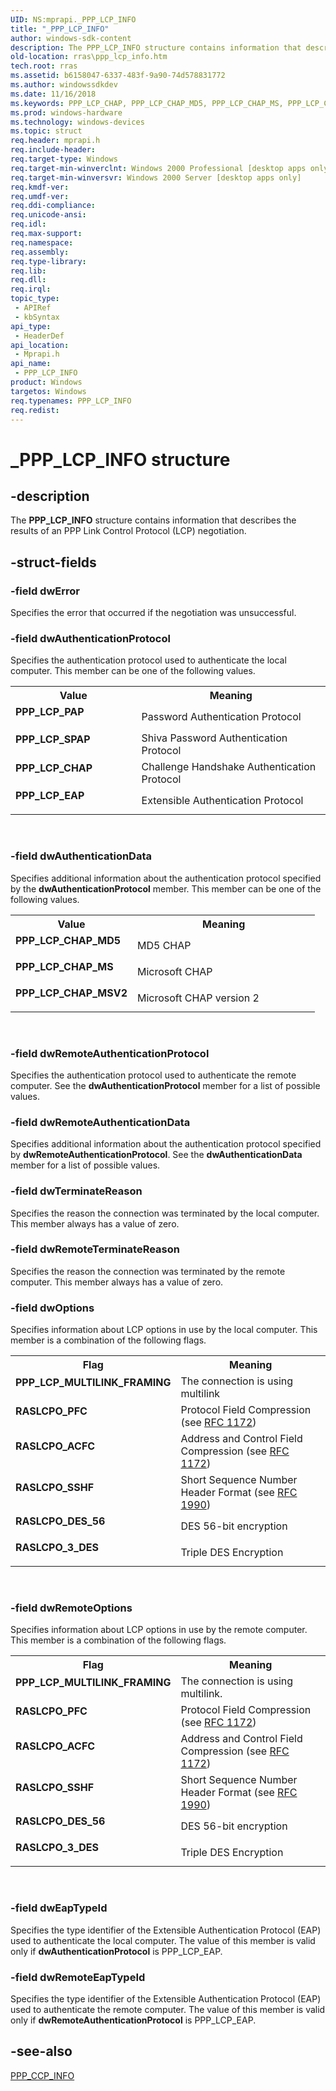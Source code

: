 ```yaml
---
UID: NS:mprapi._PPP_LCP_INFO
title: "_PPP_LCP_INFO"
author: windows-sdk-content
description: The PPP_LCP_INFO structure contains information that describes the results of an PPP Link Control Protocol (LCP) negotiation.
old-location: rras\ppp_lcp_info.htm
tech.root: rras
ms.assetid: b6158047-6337-483f-9a90-74d578831772
ms.author: windowssdkdev
ms.date: 11/16/2018
ms.keywords: PPP_LCP_CHAP, PPP_LCP_CHAP_MD5, PPP_LCP_CHAP_MS, PPP_LCP_CHAP_MSV2, PPP_LCP_EAP, PPP_LCP_INFO, PPP_LCP_INFO structure [RAS], PPP_LCP_MULTILINK_FRAMING, PPP_LCP_PAP, PPP_LCP_SPAP, RASLCPO_3_DES, RASLCPO_ACFC, RASLCPO_DES_56, RASLCPO_PFC, RASLCPO_SSHF, _PPP_LCP_INFO, _mpr_ppp_lcp_info, mprapi/PPP_LCP_INFO, rras.ppp_lcp_info
ms.prod: windows-hardware
ms.technology: windows-devices
ms.topic: struct
req.header: mprapi.h
req.include-header: 
req.target-type: Windows
req.target-min-winverclnt: Windows 2000 Professional [desktop apps only]
req.target-min-winversvr: Windows 2000 Server [desktop apps only]
req.kmdf-ver: 
req.umdf-ver: 
req.ddi-compliance: 
req.unicode-ansi: 
req.idl: 
req.max-support: 
req.namespace: 
req.assembly: 
req.type-library: 
req.lib: 
req.dll: 
req.irql: 
topic_type:
 - APIRef
 - kbSyntax
api_type:
 - HeaderDef
api_location:
 - Mprapi.h
api_name:
 - PPP_LCP_INFO
product: Windows
targetos: Windows
req.typenames: PPP_LCP_INFO
req.redist: 
---
```


# _PPP_LCP_INFO structure


## -description


The 
<b>PPP_LCP_INFO</b> structure contains information that describes the results of an PPP Link Control Protocol (LCP) negotiation.


## -struct-fields




### -field dwError

Specifies the error that occurred if the negotiation was unsuccessful.


### -field dwAuthenticationProtocol

Specifies the authentication protocol used to authenticate the local computer. This member can be one of the following values. 



<table>
<tr>
<th>Value</th>
<th>Meaning</th>
</tr>
<tr>
<td width="40%"><a id="PPP_LCP_PAP"></a><a id="ppp_lcp_pap"></a><dl>
<dt><b>PPP_LCP_PAP</b></dt>
</dl>
</td>
<td width="60%">
Password Authentication Protocol

</td>
</tr>
<tr>
<td width="40%"><a id="PPP_LCP_SPAP"></a><a id="ppp_lcp_spap"></a><dl>
<dt><b>PPP_LCP_SPAP</b></dt>
</dl>
</td>
<td width="60%">
Shiva Password Authentication Protocol

</td>
</tr>
<tr>
<td width="40%"><a id="PPP_LCP_CHAP"></a><a id="ppp_lcp_chap"></a><dl>
<dt><b>PPP_LCP_CHAP</b></dt>
</dl>
</td>
<td width="60%">
Challenge Handshake Authentication Protocol

</td>
</tr>
<tr>
<td width="40%"><a id="PPP_LCP_EAP"></a><a id="ppp_lcp_eap"></a><dl>
<dt><b>PPP_LCP_EAP</b></dt>
</dl>
</td>
<td width="60%">
Extensible Authentication Protocol

</td>
</tr>
</table>
 


### -field dwAuthenticationData

Specifies additional information about the authentication protocol specified by the <b>dwAuthenticationProtocol</b> member. This member can be one of the following values. 



<table>
<tr>
<th>Value</th>
<th>Meaning</th>
</tr>
<tr>
<td width="40%"><a id="PPP_LCP_CHAP_MD5"></a><a id="ppp_lcp_chap_md5"></a><dl>
<dt><b>PPP_LCP_CHAP_MD5</b></dt>
</dl>
</td>
<td width="60%">
MD5 CHAP

</td>
</tr>
<tr>
<td width="40%"><a id="PPP_LCP_CHAP_MS"></a><a id="ppp_lcp_chap_ms"></a><dl>
<dt><b>PPP_LCP_CHAP_MS</b></dt>
</dl>
</td>
<td width="60%">
Microsoft CHAP

</td>
</tr>
<tr>
<td width="40%"><a id="PPP_LCP_CHAP_MSV2"></a><a id="ppp_lcp_chap_msv2"></a><dl>
<dt><b>PPP_LCP_CHAP_MSV2</b></dt>
</dl>
</td>
<td width="60%">
Microsoft CHAP version 2

</td>
</tr>
</table>
 


### -field dwRemoteAuthenticationProtocol

Specifies the authentication protocol used to authenticate the remote computer. See the <b>dwAuthenticationProtocol</b> member for a list of possible values.


### -field dwRemoteAuthenticationData

Specifies additional information about the authentication protocol specified by <b>dwRemoteAuthenticationProtocol</b>. See the <b>dwAuthenticationData</b> member for a list of possible values.


### -field dwTerminateReason

Specifies the reason the connection was terminated by the local computer. This member always has a value of zero.


### -field dwRemoteTerminateReason

Specifies the reason the connection was terminated by the remote computer. This member always has a value of zero.


### -field dwOptions

Specifies information about LCP options in use by the local computer. This member is a combination of the following flags. 



<table>
<tr>
<th>Flag</th>
<th>Meaning</th>
</tr>
<tr>
<td width="40%"><a id="PPP_LCP_MULTILINK_FRAMING"></a><a id="ppp_lcp_multilink_framing"></a><dl>
<dt><b>PPP_LCP_MULTILINK_FRAMING</b></dt>
</dl>
</td>
<td width="60%">
The connection is using multilink

</td>
</tr>
<tr>
<td width="40%"><a id="RASLCPO_PFC"></a><a id="raslcpo_pfc"></a><dl>
<dt><b>RASLCPO_PFC</b></dt>
</dl>
</td>
<td width="60%">
Protocol Field Compression (see 
<a href="https://msdn.microsoft.com/ee52dde3-e87d-437f-8321-77d771d715ec">RFC 1172</a>)

</td>
</tr>
<tr>
<td width="40%"><a id="RASLCPO_ACFC"></a><a id="raslcpo_acfc"></a><dl>
<dt><b>RASLCPO_ACFC</b></dt>
</dl>
</td>
<td width="60%">
Address and Control Field Compression (see 
<a href="https://msdn.microsoft.com/ee52dde3-e87d-437f-8321-77d771d715ec">RFC 1172</a>)

</td>
</tr>
<tr>
<td width="40%"><a id="RASLCPO_SSHF"></a><a id="raslcpo_sshf"></a><dl>
<dt><b>RASLCPO_SSHF</b></dt>
</dl>
</td>
<td width="60%">
Short Sequence Number Header Format (see 
<a href="https://msdn.microsoft.com/ee52dde3-e87d-437f-8321-77d771d715ec">RFC 1990</a>)

</td>
</tr>
<tr>
<td width="40%"><a id="RASLCPO_DES_56"></a><a id="raslcpo_des_56"></a><dl>
<dt><b>RASLCPO_DES_56</b></dt>
</dl>
</td>
<td width="60%">
DES 56-bit encryption

</td>
</tr>
<tr>
<td width="40%"><a id="RASLCPO_3_DES"></a><a id="raslcpo_3_des"></a><dl>
<dt><b>RASLCPO_3_DES</b></dt>
</dl>
</td>
<td width="60%">
Triple DES Encryption

</td>
</tr>
</table>
 


### -field dwRemoteOptions

Specifies information about LCP options in use by the remote computer. This member is a combination of the following flags. 



<table>
<tr>
<th>Flag</th>
<th>Meaning</th>
</tr>
<tr>
<td width="40%"><a id="PPP_LCP_MULTILINK_FRAMING"></a><a id="ppp_lcp_multilink_framing"></a><dl>
<dt><b>PPP_LCP_MULTILINK_FRAMING</b></dt>
</dl>
</td>
<td width="60%">
The connection is using multilink.

</td>
</tr>
<tr>
<td width="40%"><a id="RASLCPO_PFC"></a><a id="raslcpo_pfc"></a><dl>
<dt><b>RASLCPO_PFC</b></dt>
</dl>
</td>
<td width="60%">
Protocol Field Compression (see 
<a href="https://msdn.microsoft.com/ee52dde3-e87d-437f-8321-77d771d715ec">RFC 1172</a>)

</td>
</tr>
<tr>
<td width="40%"><a id="RASLCPO_ACFC"></a><a id="raslcpo_acfc"></a><dl>
<dt><b>RASLCPO_ACFC</b></dt>
</dl>
</td>
<td width="60%">
Address and Control Field Compression (see 
<a href="https://msdn.microsoft.com/ee52dde3-e87d-437f-8321-77d771d715ec">RFC 1172</a>)

</td>
</tr>
<tr>
<td width="40%"><a id="RASLCPO_SSHF"></a><a id="raslcpo_sshf"></a><dl>
<dt><b>RASLCPO_SSHF</b></dt>
</dl>
</td>
<td width="60%">
Short Sequence Number Header Format (see 
<a href="https://msdn.microsoft.com/ee52dde3-e87d-437f-8321-77d771d715ec">RFC 1990</a>)

</td>
</tr>
<tr>
<td width="40%"><a id="RASLCPO_DES_56"></a><a id="raslcpo_des_56"></a><dl>
<dt><b>RASLCPO_DES_56</b></dt>
</dl>
</td>
<td width="60%">
DES 56-bit encryption

</td>
</tr>
<tr>
<td width="40%"><a id="RASLCPO_3_DES"></a><a id="raslcpo_3_des"></a><dl>
<dt><b>RASLCPO_3_DES</b></dt>
</dl>
</td>
<td width="60%">
Triple DES Encryption

</td>
</tr>
</table>
 


### -field dwEapTypeId

Specifies the type identifier of the Extensible Authentication Protocol (EAP) used to authenticate the local computer. The value of this member is valid only if <b>dwAuthenticationProtocol</b> is PPP_LCP_EAP.


### -field dwRemoteEapTypeId

Specifies the type identifier of the Extensible Authentication Protocol (EAP) used to authenticate the remote computer. The value of this member is valid only if <b>dwRemoteAuthenticationProtocol</b> is PPP_LCP_EAP.


## -see-also




<a href="https://msdn.microsoft.com/d50493c4-8a18-4cab-8973-a752f3f7f6c2">PPP_CCP_INFO</a>
 

 

